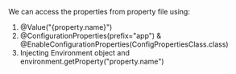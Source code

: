 We can access the properties from property file using:

1. @Value("{property.name}")
2. @ConfigurationProperties(prefix="app") & @EnableConfigurationProperties(ConfigPropertiesClass.class)
3. Injecting Environment object and environment.getProperty("property.name")